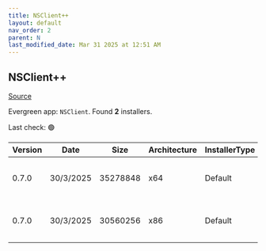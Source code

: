 ```yaml
---
title: NSClient++
layout: default
nav_order: 2
parent: N
last_modified_date: Mar 31 2025 at 12:51 AM
---
```


## NSClient++

[Source](https://nsclient.org)

Evergreen app: `NSClient`. Found **2** installers.

Last check: 🟢

| Version | Date      | Size     | Architecture | InstallerType | Type | URI                                                                                                                                                        |
| ------- | --------- | -------- | ------------ | ------------- | ---- | ---------------------------------------------------------------------------------------------------------------------------------------------------------- |
| 0.7.0   | 30/3/2025 | 35278848 | x64          | Default       | msi  | [https://github.com/mickem/nscp/releases/download/0.7.0/NSCP-0.7.0-x64.msi](https://github.com/mickem/nscp/releases/download/0.7.0/NSCP-0.7.0-x64.msi)     |
| 0.7.0   | 30/3/2025 | 30560256 | x86          | Default       | msi  | [https://github.com/mickem/nscp/releases/download/0.7.0/NSCP-0.7.0-Win32.msi](https://github.com/mickem/nscp/releases/download/0.7.0/NSCP-0.7.0-Win32.msi) |
